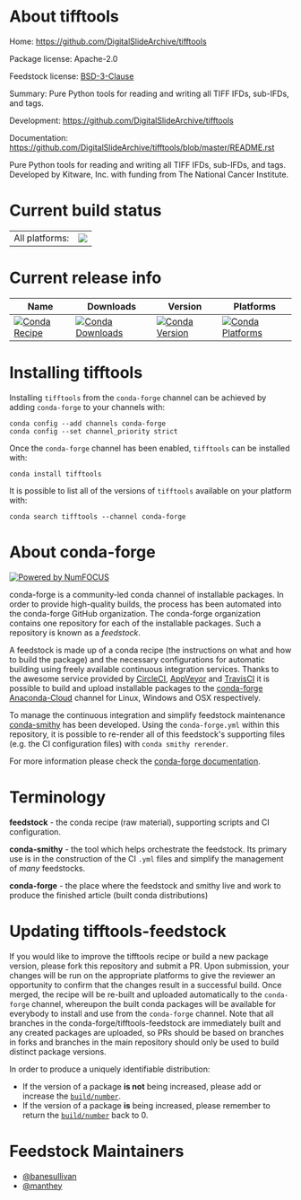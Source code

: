 About tifftools
===============

Home: https://github.com/DigitalSlideArchive/tifftools

Package license: Apache-2.0

Feedstock license: [BSD-3-Clause](https://github.com/conda-forge/tifftools-feedstock/blob/master/LICENSE.txt)

Summary: Pure Python tools for reading and writing all TIFF IFDs, sub-IFDs, and tags.

Development: https://github.com/DigitalSlideArchive/tifftools

Documentation: https://github.com/DigitalSlideArchive/tifftools/blob/master/README.rst

Pure Python tools for reading and writing all TIFF IFDs, sub-IFDs, and tags. Developed by Kitware, Inc. with funding from The National Cancer Institute.


Current build status
====================


<table><tr><td>All platforms:</td>
    <td>
      <a href="https://dev.azure.com/conda-forge/feedstock-builds/_build/latest?definitionId=14752&branchName=master">
        <img src="https://dev.azure.com/conda-forge/feedstock-builds/_apis/build/status/tifftools-feedstock?branchName=master">
      </a>
    </td>
  </tr>
</table>

Current release info
====================

| Name | Downloads | Version | Platforms |
| --- | --- | --- | --- |
| [![Conda Recipe](https://img.shields.io/badge/recipe-tifftools-green.svg)](https://anaconda.org/conda-forge/tifftools) | [![Conda Downloads](https://img.shields.io/conda/dn/conda-forge/tifftools.svg)](https://anaconda.org/conda-forge/tifftools) | [![Conda Version](https://img.shields.io/conda/vn/conda-forge/tifftools.svg)](https://anaconda.org/conda-forge/tifftools) | [![Conda Platforms](https://img.shields.io/conda/pn/conda-forge/tifftools.svg)](https://anaconda.org/conda-forge/tifftools) |

Installing tifftools
====================

Installing `tifftools` from the `conda-forge` channel can be achieved by adding `conda-forge` to your channels with:

```
conda config --add channels conda-forge
conda config --set channel_priority strict
```

Once the `conda-forge` channel has been enabled, `tifftools` can be installed with:

```
conda install tifftools
```

It is possible to list all of the versions of `tifftools` available on your platform with:

```
conda search tifftools --channel conda-forge
```


About conda-forge
=================

[![Powered by
NumFOCUS](https://img.shields.io/badge/powered%20by-NumFOCUS-orange.svg?style=flat&colorA=E1523D&colorB=007D8A)](https://numfocus.org)

conda-forge is a community-led conda channel of installable packages.
In order to provide high-quality builds, the process has been automated into the
conda-forge GitHub organization. The conda-forge organization contains one repository
for each of the installable packages. Such a repository is known as a *feedstock*.

A feedstock is made up of a conda recipe (the instructions on what and how to build
the package) and the necessary configurations for automatic building using freely
available continuous integration services. Thanks to the awesome service provided by
[CircleCI](https://circleci.com/), [AppVeyor](https://www.appveyor.com/)
and [TravisCI](https://travis-ci.com/) it is possible to build and upload installable
packages to the [conda-forge](https://anaconda.org/conda-forge)
[Anaconda-Cloud](https://anaconda.org/) channel for Linux, Windows and OSX respectively.

To manage the continuous integration and simplify feedstock maintenance
[conda-smithy](https://github.com/conda-forge/conda-smithy) has been developed.
Using the ``conda-forge.yml`` within this repository, it is possible to re-render all of
this feedstock's supporting files (e.g. the CI configuration files) with ``conda smithy rerender``.

For more information please check the [conda-forge documentation](https://conda-forge.org/docs/).

Terminology
===========

**feedstock** - the conda recipe (raw material), supporting scripts and CI configuration.

**conda-smithy** - the tool which helps orchestrate the feedstock.
                   Its primary use is in the construction of the CI ``.yml`` files
                   and simplify the management of *many* feedstocks.

**conda-forge** - the place where the feedstock and smithy live and work to
                  produce the finished article (built conda distributions)


Updating tifftools-feedstock
============================

If you would like to improve the tifftools recipe or build a new
package version, please fork this repository and submit a PR. Upon submission,
your changes will be run on the appropriate platforms to give the reviewer an
opportunity to confirm that the changes result in a successful build. Once
merged, the recipe will be re-built and uploaded automatically to the
`conda-forge` channel, whereupon the built conda packages will be available for
everybody to install and use from the `conda-forge` channel.
Note that all branches in the conda-forge/tifftools-feedstock are
immediately built and any created packages are uploaded, so PRs should be based
on branches in forks and branches in the main repository should only be used to
build distinct package versions.

In order to produce a uniquely identifiable distribution:
 * If the version of a package **is not** being increased, please add or increase
   the [``build/number``](https://docs.conda.io/projects/conda-build/en/latest/resources/define-metadata.html#build-number-and-string).
 * If the version of a package **is** being increased, please remember to return
   the [``build/number``](https://docs.conda.io/projects/conda-build/en/latest/resources/define-metadata.html#build-number-and-string)
   back to 0.

Feedstock Maintainers
=====================

* [@banesullivan](https://github.com/banesullivan/)
* [@manthey](https://github.com/manthey/)

